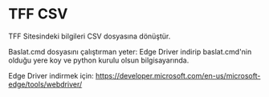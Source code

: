 # TFF CSV
TFF Sitesindeki bilgileri CSV dosyasına dönüştür.

Baslat.cmd dosyasını çalıştırman yeter:
Edge Driver indirip baslat.cmd'nin olduğu yere koy ve python kurulu olsun bilgisayarında.

Edge Driver indirmek için: https://developer.microsoft.com/en-us/microsoft-edge/tools/webdriver/

